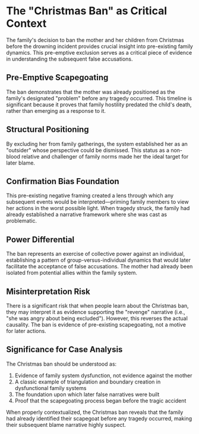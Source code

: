 # The "Christmas Ban" as Critical Context

The family's decision to ban the mother and her children from Christmas before the drowning incident provides crucial insight into pre-existing family dynamics. This pre-emptive exclusion serves as a critical piece of evidence in understanding the subsequent false accusations.

## Pre-Emptive Scapegoating
The ban demonstrates that the mother was already positioned as the family's designated "problem" before any tragedy occurred. This timeline is significant because it proves that family hostility predated the child's death, rather than emerging as a response to it.

## Structural Positioning
By excluding her from family gatherings, the system established her as an "outsider" whose perspective could be dismissed. This status as a non-blood relative and challenger of family norms made her the ideal target for later blame.

## Confirmation Bias Foundation
This pre-existing negative framing created a lens through which any subsequent events would be interpreted—priming family members to view her actions in the worst possible light. When tragedy struck, the family had already established a narrative framework where she was cast as problematic.

## Power Differential
The ban represents an exercise of collective power against an individual, establishing a pattern of group-versus-individual dynamics that would later facilitate the acceptance of false accusations. The mother had already been isolated from potential allies within the family system.

## Misinterpretation Risk
There is a significant risk that when people learn about the Christmas ban, they may interpret it as evidence supporting the "revenge" narrative (i.e., "she was angry about being excluded"). However, this reverses the actual causality. The ban is evidence of pre-existing scapegoating, not a motive for later actions.

## Significance for Case Analysis
The Christmas ban should be understood as:

1. Evidence of family system dysfunction, not evidence against the mother
2. A classic example of triangulation and boundary creation in dysfunctional family systems
3. The foundation upon which later false narratives were built
4. Proof that the scapegoating process began before the tragic accident

When properly contextualized, the Christmas ban reveals that the family had already identified their scapegoat before any tragedy occurred, making their subsequent blame narrative highly suspect.
